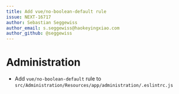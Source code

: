 ```yaml
---
title: Add vue/no-boolean-default rule
issue: NEXT-16717
author: Sebastian Seggewiss
author_email: s.seggewiss@haokeyingxiao.com
author_github: @seggewiss
---
```

# Administration
* Add `vue/no-boolean-default` rule to `src/Administration/Resources/app/administration/.eslintrc.js`
